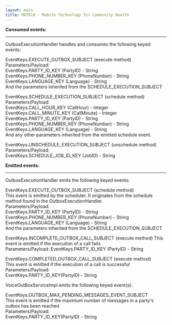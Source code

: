 ```yaml
---
layout: main
title: MOTECH - Mobile Technology for Community Health
---
```


**Consumed events:**

***

OutboxExecutionHandler handles and consumes the following keyed events:

EventKeys.EXECUTE_OUTBOX_SUBJECT (execute method)  
Parameters/Payload:  
EventKeys.PARTY_ID_KEY (PartyID) - String  
EventKeys.PHONE_NUMBER_KEY (PhoneNumber) - String  
EventKeys.LANGUAGE_KEY (Language) - String  
And the parameters inherited from the SCHEDULE_EXECUTION_SUBJECT  

EventKeys.SCHEDULE_EXECUTION_SUBJECT (schedule method)  
Parameters/Payload:  
EventKeys.CALL_HOUR_KEY (CallHour) - Integer  
EventKeys.CALL_MINUTE_KEY (CallMinute) - Integer  
EventKeys.PARTY_ID_KEY (PartyID) - String  
EventKeys.PHONE_NUMBER_KEY (PhoneNumber) - String  
EventKeys.LANGUAGE_KEY (Language) - String  
And any other parameters inherited from the emitted schedule event.  

EventKeys.UNSCHEDULE_EXECUTION_SUBJECT (unschedule method)  
Parameters/Payload:  
EventKeys.SCHEDULE_JOB_ID_KEY (JobID) - String  



**Emitted events:**

***

OutboxExecutionHandler emits the following keyed events:  

EventKeys.EXECUTE_OUTBOX_SUBJECT (schedule method)  
This event is emitted by the scheduler. It originates from the schedule method found in the   OutboxExecutionHandler.  
Parameters/Payload:  
EventKeys.PARTY_ID_KEY (PartyID) - String  
EventKeys.PHONE_NUMBER_KEY (PhoneNumber) - String  
EventKeys.LANGUAGE_KEY (Language) - String  
And the parameters inherited from the SCHEDULE_EXECUTION_SUBJECT  

EventKeys.INCOMPLETE_OUTBOX_CALL_SUBJECT (execute method) 
This event is emitted if the execution of a call fails  
Parameters/Payload: 
EventKeys.PARTY_ID_KEY (PartyID) - String  

EventKeys.COMPLETED_OUTBOX_CALL_SUBJECT (execute method)  
This event is emitted if the execution of a call is successful  
Parameters/Payload:  
EventKeys.PARTY_ID_KEY(PartyID) - String  


VoiceOutBoxServiceImpl emits the following keyed event(s):  

EventKeys.OUTBOX_MAX_PENDING_MESSAGES_EVENT_SUBJECT  
This event is emitted if the maximum number of messages in a party's outbox has been reached  
Parameters/Payload:  
EventKeys.PARTY_ID_KEY(PartyID) - String